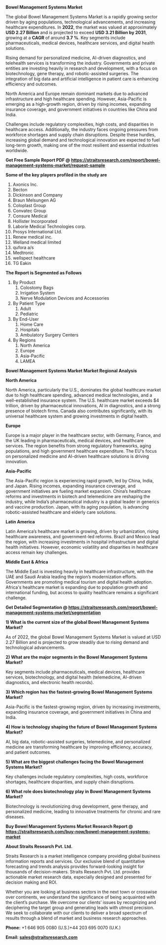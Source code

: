<p><strong>Bowel Management Systems Market</strong></p>
<p>The global Bowel Management Systems Market is a rapidly growing sector driven by aging populations, technological advancements, and increasing healthcare expenditures. In <strong>2022</strong>, the market was valued at approximately <strong>USD 2.27 Billion</strong> and is projected to exceed <strong>USD 3.21 Billion</strong><strong> by 2031</strong>, growing at a <strong>CAGR</strong> of around <strong>3.7 %</strong>. Key segments include pharmaceuticals, medical devices, healthcare services, and digital health solutions.</p>
<p>Rising demand for personalized medicine, AI-driven diagnostics, and telehealth services is transforming the industry. Governments and private entities are investing heavily in research and development, with a focus on biotechnology, gene therapy, and robotic-assisted surgeries. The integration of big data and artificial intelligence in patient care is enhancing efficiency and outcomes.</p>
<p>North America and Europe remain dominant markets due to advanced infrastructure and high healthcare spending. However, Asia-Pacific is emerging as a high-growth region, driven by rising incomes, expanding insurance coverage, and government initiatives in countries like China and India.</p>
<p>Challenges include regulatory complexities, high costs, and disparities in healthcare access. Additionally, the industry faces ongoing pressures from workforce shortages and supply chain disruptions. Despite these hurdles, increasing global demand and technological innovation are expected to fuel long-term growth, making one of the most resilient and essential industries worldwide.</p>
<p><strong>Get Free Sample Report PDF @ <a href=https://straitsresearch.com/report/bowel-management-systems-market/request-sample>https://straitsresearch.com/report/bowel-management-systems-market/request-sample</a></strong></p>
<div><strong>Some of the key players profiled in the study are</strong></div>
<p><ol>
<li>Axonics Inc.</li>
<li>Becton</li>
<li>Dickinson and Company</li>
<li>Braun Melsungen AG</li>
<li>Coloplast Group</li>
<li>Convatec Group</li>
<li>Consure Medical</li>
<li>Hollister Incorporated</li>
<li>Laborie Medical Technologies corp.</li>
<li>Prosys International Ltd.</li>
<li>Renew medical inc.</li>
<li>Welland medical limited</li>
<li>qufora a/s</li>
<li>Medtronic</li>
<li>wellspect healthcare</li>
<li>TG Eakin</li>
</ol></p>
<p><strong>The Report is Segmented as Follows</strong></p>
<p><ol>
<li>By Product
<ol>
<li>Colostomy Bags</li>
<li>Irrigation System</li>
<li>Nerve Modulation Devices and Accessories</li>
</ol>
</li>
<li>By Patient Type
<ol>
<li>Adult</li>
<li>Pediatric</li>
</ol>
</li>
<li>By End-User
<ol>
<li>Home Care</li>
<li>Hospitals</li>
<li>Ambulatory Surgery Centers</li>
</ol>
</li>
<li>By Regions
<ol>
<li>North America</li>
<li>Europe</li>
<li>Asia-Pacific</li>
<li>LAMEA</li>
</ol>
</li>
</ol></p>
<p><strong>Bowel Management Systems Market Market Regional Analysis</strong></p>
<p><strong>North America</strong></p>
<p>North America, particularly the U.S., dominates the global healthcare market due to high healthcare spending, advanced medical technologies, and a well-established insurance system. The U.S. healthcare market exceeds $4 trillion, driven by pharmaceutical innovations, AI in diagnostics, and a strong presence of biotech firms. Canada also contributes significantly, with its universal healthcare system and growing investments in digital health.</p>
<p><strong>Europe</strong></p>
<p>Europe is a major player in the healthcare sector, with Germany, France, and the UK leading in pharmaceuticals, medical devices, and healthcare services. The region benefits from strong regulatory frameworks, aging populations, and high government healthcare expenditure. The EU's focus on personalized medicine and AI-driven healthcare solutions is driving innovation.</p>
<p><strong>Asia-Pacific</strong></p>
<p>The Asia-Pacific region is experiencing rapid growth, led by China, India, and Japan. Rising incomes, expanding insurance coverage, and government initiatives are fueling market expansion. China&rsquo;s healthcare reforms and investments in biotech and telemedicine are reshaping the industry, while India&rsquo;s pharmaceutical industry is a global leader in generics and vaccine production. Japan, with its aging population, is advancing robotic-assisted healthcare and elderly care solutions.</p>
<p><strong>Latin America</strong></p>
<p>Latin America&rsquo;s healthcare market is growing, driven by urbanization, rising healthcare awareness, and government-led reforms. Brazil and Mexico lead the region, with increasing investments in hospital infrastructure and digital health initiatives. However, economic volatility and disparities in healthcare access remain key challenges.</p>
<p><strong>Middle East &amp; Africa</strong></p>
<p>The Middle East is investing heavily in healthcare infrastructure, with the UAE and Saudi Arabia leading the region&rsquo;s modernization efforts. Governments are promoting medical tourism and digital health adoption. Africa's healthcare market is expanding due to population growth and international funding, but access to quality healthcare remains a significant challenge.</p>
<p><strong>Get Detailed Segmentation @ <a href=https://straitsresearch.com/report/bowel-management-systems-market/segmentation>https://straitsresearch.com/report/bowel-management-systems-market/segmentation</a></strong></p>
<p><strong>1) What is the current size of the global Bowel Management Systems Market?</strong></p>
<p>As of 2022, the global Bowel Management Systems Market is valued at USD 2.27 Billion and is projected to grow steadily due to rising demand and technological advancements.</p>
<p><strong>2) What are the major segments in the Bowel Management Systems Market?</strong></p>
<p>Key segments include pharmaceuticals, medical devices, healthcare services, biotechnology, and digital health (telemedicine, AI-driven diagnostics, and electronic health records).</p>
<p><strong>3) Which region has the fastest-growing Bowel Management Systems Market?</strong></p>
<p>Asia-Pacific is the fastest-growing region, driven by increasing investments, expanding insurance coverage, and government initiatives in China and India.</p>
<p><strong>4) How is technology shaping the future of Bowel Management Systems Market?</strong></p>
<p>AI, big data, robotic-assisted surgeries, telemedicine, and personalized medicine are transforming healthcare by improving efficiency, accuracy, and patient outcomes.</p>
<p><strong>5) What are the biggest challenges facing the Bowel Management Systems Market?</strong></p>
<p>Key challenges include regulatory complexities, high costs, workforce shortages, healthcare disparities, and supply chain disruptions.</p>
<p><strong>6) What role does biotechnology play in Bowel Management Systems Market?</strong></p>
<p>Biotechnology is revolutionizing drug development, gene therapy, and personalized medicine, leading to innovative treatments for chronic and rare diseases.</p>
<p><strong>Buy Bowel Management Systems Market Research Report @ <a href=https://straitsresearch.com/buy-now/bowel-management-systems-market>https://straitsresearch.com/buy-now/bowel-management-systems-market</a></strong></p>
<p><strong>About Straits Research Pvt. Ltd.</strong></p>
<p>Straits Research is a market intelligence company providing global business information reports and services. Our exclusive blend of quantitative forecasting and trends analysis provides forward-looking insight for thousands of decision-makers. Straits Research Pvt. Ltd. provides actionable market research data, especially designed and presented for decision making and ROI.</p>
<p>Whether you are looking at business sectors in the next town or crosswise over continents, we understand the significance of being acquainted with the client&rsquo;s purchase. We overcome our clients&rsquo; issues by recognizing and deciphering the target group and generating leads with utmost precision. We seek to collaborate with our clients to deliver a broad spectrum of results through a blend of market and business research approaches.</p>
<p><strong><strong>Phone:</strong></strong> +1 646 905 0080 (U.S.)+44 203 695 0070 (U.K.)</p>
<p><strong><strong>Email: </strong></strong><a href=mailto:sales@straitsresearch.com><strong><u><strong>sales@straitsresearch.com</strong></u></strong></a></p>
